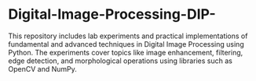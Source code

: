 # Digital-Image-Processing-DIP-
This repository includes lab experiments and practical implementations of fundamental and advanced techniques in Digital Image Processing using Python. The experiments cover topics like image enhancement, filtering, edge detection, and morphological operations using libraries such as OpenCV and NumPy.
